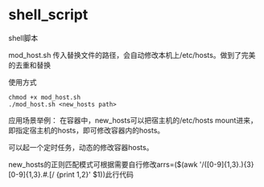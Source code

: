 # shell_script
shell脚本

mod_host.sh
传入替换文件的路径，会自动修改本机上/etc/hosts。做到了完美的去重和替换

使用方式
```
chmod +x mod_host.sh
./mod_host.sh <new_hosts path>
```

应用场景举例：
在容器中，new_hosts可以把宿主机的/etc/hosts mount进来，即指定宿主机的hosts，即可修改容器内的hosts。

可以起一个定时任务，动态的修改容器hosts。

new_hosts的正则匹配模式可根据需要自行修改arrs=($(awk '/([0-9]{1,3}\.){3}[0-9]{1,3}.*#.*\[/ {print $1,$2}' $1))此行代码
